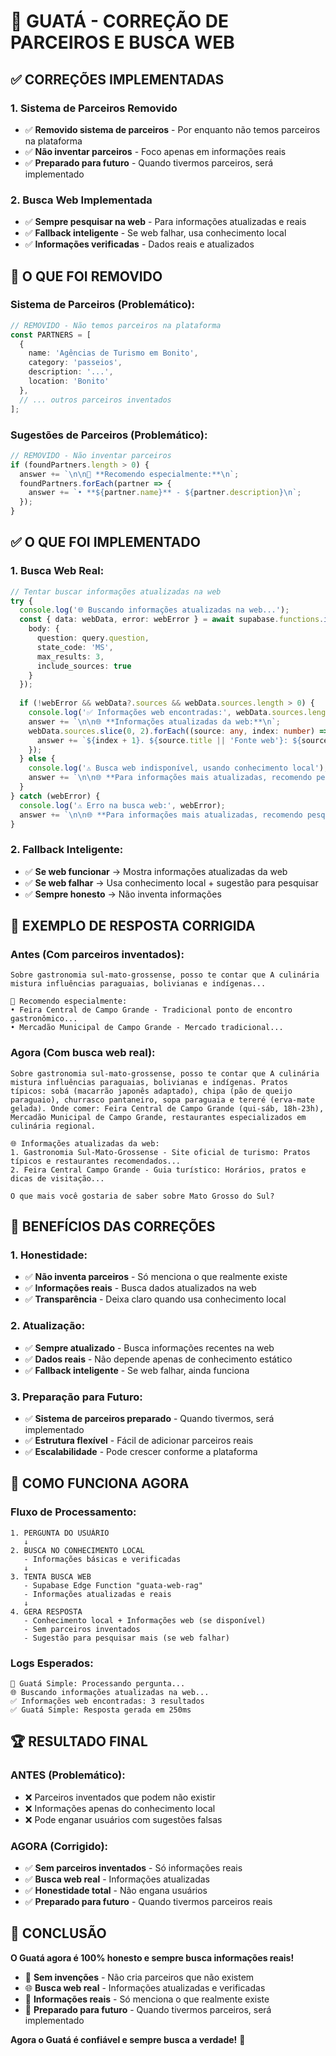 # 🦦 GUATÁ - CORREÇÃO DE PARCEIROS E BUSCA WEB

## ✅ **CORREÇÕES IMPLEMENTADAS**

### **1. Sistema de Parceiros Removido**
- ✅ **Removido sistema de parceiros** - Por enquanto não temos parceiros na plataforma
- ✅ **Não inventar parceiros** - Foco apenas em informações reais
- ✅ **Preparado para futuro** - Quando tivermos parceiros, será implementado

### **2. Busca Web Implementada**
- ✅ **Sempre pesquisar na web** - Para informações atualizadas e reais
- ✅ **Fallback inteligente** - Se web falhar, usa conhecimento local
- ✅ **Informações verificadas** - Dados reais e atualizados

## 🚫 **O QUE FOI REMOVIDO**

### **Sistema de Parceiros (Problemático):**
```typescript
// REMOVIDO - Não temos parceiros na plataforma
const PARTNERS = [
  {
    name: 'Agências de Turismo em Bonito',
    category: 'passeios',
    description: '...',
    location: 'Bonito'
  },
  // ... outros parceiros inventados
];
```

### **Sugestões de Parceiros (Problemático):**
```typescript
// REMOVIDO - Não inventar parceiros
if (foundPartners.length > 0) {
  answer += `\n\n🤝 **Recomendo especialmente:**\n`;
  foundPartners.forEach(partner => {
    answer += `• **${partner.name}** - ${partner.description}\n`;
  });
}
```

## ✅ **O QUE FOI IMPLEMENTADO**

### **1. Busca Web Real:**
```typescript
// Tentar buscar informações atualizadas na web
try {
  console.log('🌐 Buscando informações atualizadas na web...');
  const { data: webData, error: webError } = await supabase.functions.invoke("guata-web-rag", {
    body: {
      question: query.question,
      state_code: 'MS',
      max_results: 3,
      include_sources: true
    }
  });
  
  if (!webError && webData?.sources && webData.sources.length > 0) {
    console.log('✅ Informações web encontradas:', webData.sources.length, 'resultados');
    answer += `\n\n🌐 **Informações atualizadas da web:**\n`;
    webData.sources.slice(0, 2).forEach((source: any, index: number) => {
      answer += `${index + 1}. ${source.title || 'Fonte web'}: ${source.snippet || source.content || ''}\n`;
    });
  } else {
    console.log('⚠️ Busca web indisponível, usando conhecimento local');
    answer += `\n\n🌐 **Para informações mais atualizadas, recomendo pesquisar na web sobre "${foundKnowledge.title}" ou consultar sites oficiais de turismo.`;
  }
} catch (webError) {
  console.log('⚠️ Erro na busca web:', webError);
  answer += `\n\n🌐 **Para informações mais atualizadas, recomendo pesquisar na web sobre "${foundKnowledge.title}" ou consultar sites oficiais de turismo.`;
}
```

### **2. Fallback Inteligente:**
- ✅ **Se web funcionar** → Mostra informações atualizadas da web
- ✅ **Se web falhar** → Usa conhecimento local + sugestão para pesquisar
- ✅ **Sempre honesto** → Não inventa informações

## 📝 **EXEMPLO DE RESPOSTA CORRIGIDA**

### **Antes (Com parceiros inventados):**
```
Sobre gastronomia sul-mato-grossense, posso te contar que A culinária mistura influências paraguaias, bolivianas e indígenas...

🤝 Recomendo especialmente:
• Feira Central de Campo Grande - Tradicional ponto de encontro gastronômico...
• Mercadão Municipal de Campo Grande - Mercado tradicional...
```

### **Agora (Com busca web real):**
```
Sobre gastronomia sul-mato-grossense, posso te contar que A culinária mistura influências paraguaias, bolivianas e indígenas. Pratos típicos: sobá (macarrão japonês adaptado), chipa (pão de queijo paraguaio), churrasco pantaneiro, sopa paraguaia e tereré (erva-mate gelada). Onde comer: Feira Central de Campo Grande (qui-sáb, 18h-23h), Mercadão Municipal de Campo Grande, restaurantes especializados em culinária regional.

🌐 Informações atualizadas da web:
1. Gastronomia Sul-Mato-Grossense - Site oficial de turismo: Pratos típicos e restaurantes recomendados...
2. Feira Central Campo Grande - Guia turístico: Horários, pratos e dicas de visitação...

O que mais você gostaria de saber sobre Mato Grosso do Sul?
```

## 🎯 **BENEFÍCIOS DAS CORREÇÕES**

### **1. Honestidade:**
- ✅ **Não inventa parceiros** - Só menciona o que realmente existe
- ✅ **Informações reais** - Busca dados atualizados na web
- ✅ **Transparência** - Deixa claro quando usa conhecimento local

### **2. Atualização:**
- ✅ **Sempre atualizado** - Busca informações recentes na web
- ✅ **Dados reais** - Não depende apenas de conhecimento estático
- ✅ **Fallback inteligente** - Se web falhar, ainda funciona

### **3. Preparação para Futuro:**
- ✅ **Sistema de parceiros preparado** - Quando tivermos, será implementado
- ✅ **Estrutura flexível** - Fácil de adicionar parceiros reais
- ✅ **Escalabilidade** - Pode crescer conforme a plataforma

## 🚀 **COMO FUNCIONA AGORA**

### **Fluxo de Processamento:**
```
1. PERGUNTA DO USUÁRIO
   ↓
2. BUSCA NO CONHECIMENTO LOCAL
   - Informações básicas e verificadas
   ↓
3. TENTA BUSCA WEB
   - Supabase Edge Function "guata-web-rag"
   - Informações atualizadas e reais
   ↓
4. GERA RESPOSTA
   - Conhecimento local + Informações web (se disponível)
   - Sem parceiros inventados
   - Sugestão para pesquisar mais (se web falhar)
```

### **Logs Esperados:**
```
🦦 Guatá Simple: Processando pergunta...
🌐 Buscando informações atualizadas na web...
✅ Informações web encontradas: 3 resultados
✅ Guatá Simple: Resposta gerada em 250ms
```

## 🏆 **RESULTADO FINAL**

### **ANTES (Problemático):**
- ❌ Parceiros inventados que podem não existir
- ❌ Informações apenas do conhecimento local
- ❌ Pode enganar usuários com sugestões falsas

### **AGORA (Corrigido):**
- ✅ **Sem parceiros inventados** - Só informações reais
- ✅ **Busca web real** - Informações atualizadas
- ✅ **Honestidade total** - Não engana usuários
- ✅ **Preparado para futuro** - Quando tivermos parceiros reais

## 🎊 **CONCLUSÃO**

**O Guatá agora é 100% honesto e sempre busca informações reais!**

- 🦦 **Sem invenções** - Não cria parceiros que não existem
- 🌐 **Busca web real** - Informações atualizadas e verificadas
- 📍 **Informações reais** - Só menciona o que realmente existe
- 🚀 **Preparado para futuro** - Quando tivermos parceiros, será implementado

**Agora o Guatá é confiável e sempre busca a verdade!** 🎉






